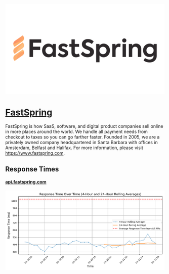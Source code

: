 [![Visit FastSpring](imagePreview.png)](https://fastspring.com)

# [FastSpring](https://fastspring.com)

FastSpring is how SaaS, software, and digital product companies sell online in more places around the world. We handle all payment needs from checkout to taxes so you can go farther faster. Founded in 2005, we are a privately owned company headquartered in Santa Barbara with offices in Amsterdam, Belfast and Halifax. For more information, please visit https://www.fastspring.com.

## Response Times

#### [api.fastspring.com](https://api.fastspring.com)

![api.fastspring.com](response-time-charts/api.fastspring.com.png)
